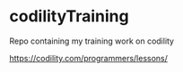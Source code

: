 # codilityTraining
Repo containing my training work on codility

https://codility.com/programmers/lessons/

